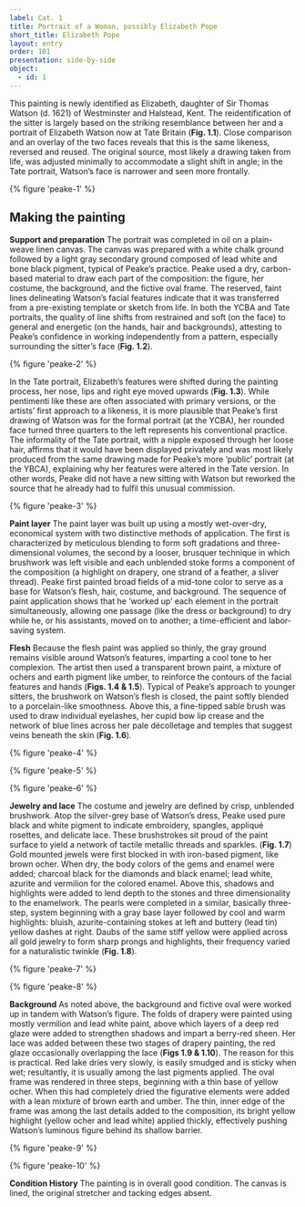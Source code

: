 ```yaml
---
label: Cat. 1
title: Portrait of a Woman, possibly Elizabeth Pope
short_title: Elizabeth Pope
layout: entry
order: 101
presentation: side-by-side
object:
  - id: 1
---
```


This painting is newly identified as Elizabeth, daughter of Sir Thomas Watson (d. 1621) of Westminster and Halstead, Kent. The reidentification of the sitter is largely based on the striking resemblance between her and a portrait of Elizabeth Watson now at Tate Britain (**Fig. 1.1**). Close comparison and an overlay of the two faces reveals that this is the same likeness, reversed and reused. The original source, most likely a drawing taken from life, was adjusted minimally to accommodate a slight shift in angle; in the Tate portrait, Watson’s face is narrower and seen more frontally. 

{% figure 'peake-1' %}

## Making the painting

**Support and preparation**
The portrait was completed in oil on a plain-weave linen canvas. The canvas was prepared with a white chalk ground followed by a light gray secondary ground composed of lead white and bone black pigment, typical of Peake’s practice. Peake used a dry, carbon-based material to draw each part of the composition: the figure, her costume, the background, and the fictive oval frame. The reserved, faint lines delineating Watson’s facial features indicate that it was transferred from a pre-existing template or sketch from life. In both the YCBA and Tate portraits, the quality of line shifts from restrained and soft (on the face) to general and energetic (on the hands, hair and backgrounds), attesting to Peake’s confidence in working independently from a pattern, especially surrounding the sitter’s face (**Fig. 1.2**).

{% figure 'peake-2' %}

In the Tate portrait, Elizabeth’s features were shifted during the painting process, her nose, lips and right eye moved upwards (**Fig. 1.3**). While pentimenti like these are often associated with primary versions, or the artists’ first approach to a likeness, it is more plausible that Peake’s first drawing of Watson was for the formal portrait (at the YCBA), her rounded face turned three quarters to the left represents his conventional practice. The informality of the Tate portrait, with a nipple exposed through her loose hair, affirms that it would have been displayed privately and was most likely produced from the same drawing made for Peake’s more ‘public’ portrait (at the YBCA), explaining why her features were altered in the Tate version. In other words, Peake did not have a new sitting with Watson but reworked the source that he already had to fulfil this unusual commission. 

{% figure 'peake-3' %}

**Paint layer**
The paint layer was built up using a mostly wet-over-dry, economical system with two distinctive methods of application. The first is characterized by meticulous blending to form soft gradations and three-dimensional volumes, the second by a looser, brusquer technique in which brushwork was left visible and each unblended stoke forms a component of the composition (a highlight on drapery, one strand of a feather, a sliver thread). Peake first painted broad fields of a mid-tone color to serve as a base for Watson’s flesh, hair, costume, and background. The sequence of paint application shows that he ‘worked up’ each element in the portrait simultaneously, allowing one passage (like the dress or background) to dry while he, or his assistants, moved on to another; a time-efficient and labor-saving system. 

**Flesh**
Because the flesh paint was applied so thinly, the gray ground remains visible around Watson’s features, imparting a cool tone to her complexion. The artist then used a transparent brown paint, a mixture of ochers and earth pigment like umber, to reinforce the contours of the facial features and hands (**Figs. 1.4 & 1.5**). Typical of Peake’s approach to younger sitters, the brushwork on Watson’s flesh is closed, the paint softly blended to a porcelain-like smoothness. Above this, a fine-tipped sable brush was used to draw individual eyelashes, her cupid bow lip crease and the network of blue lines across her pale décolletage and temples that suggest veins beneath the skin (**Fig. 1.6**). 

{% figure 'peake-4' %}

{% figure 'peake-5' %}

{% figure 'peake-6' %}

**Jewelry and lace**
The costume and jewelry are defined by crisp, unblended brushwork. Atop the silver-grey base of Watson’s dress, Peake used pure black and white pigment to indicate embroidery, spangles, appliqué rosettes, and delicate lace. These brushstrokes sit proud of the paint surface to yield a network of tactile metallic threads and sparkles. (**Fig. 1.7**) Gold mounted jewels were first blocked in with iron-based pigment, like brown ocher. When dry, the body colors of the gems and enamel were added; charcoal black for the diamonds and black enamel; lead white, azurite and vermilion for the colored enamel. Above this, shadows and highlights were added to lend depth to the stones and three dimensionality to the enamelwork. The pearls were completed in a similar, basically three-step, system beginning with a gray base layer followed by cool and warm highlights: bluish, azurite-containing stokes at left and buttery (lead tin) yellow dashes at right. Daubs of the same stiff yellow were applied across all gold jewelry to form sharp prongs and highlights, their frequency varied for a naturalistic twinkle (**Fig. 1.8**).  

{% figure 'peake-7' %}

{% figure 'peake-8' %}

**Background**
As noted above, the background and fictive oval were worked up in tandem with Watson’s figure. The folds of drapery were painted using mostly vermilion and lead white paint, above which layers of a deep red glaze were added to strengthen shadows and impart a berry-red sheen. Her lace was added between these two stages of drapery painting, the red glaze occasionally overlapping the lace (**Figs 1.9 & 1.10**). The reason for this is practical. Red lake dries very slowly, is easily smudged and is sticky when wet; resultantly, it is usually among the last pigments applied. The oval frame was rendered in three steps, beginning with a thin base of yellow ocher. When this had completely dried the figurative elements were added with a lean mixture of brown earth and umber. The thin, inner edge of the frame was among the last details added to the composition, its bright yellow highlight (yellow ocher and lead white) applied thickly, effectively pushing Watson’s luminous figure behind its shallow barrier. 

{% figure 'peake-9' %}

{% figure 'peake-10' %}

**Condition History** 
The painting is in overall good condition. The canvas is lined, the original stretcher and tacking edges absent. 

